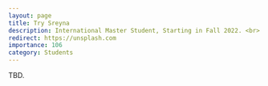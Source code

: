```yaml
---
layout: page
title: Try Sreyna
description: International Master Student, Starting in Fall 2022. <br> Research Topic&#58; Adversarial Attack on Face Recognition.
redirect: https://unsplash.com
importance: 106
category: Students
---
```


TBD.
